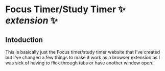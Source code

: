 # Focus Timer/Study Timer ✨ *___extension___* ✨  
## Intoduction  
This is basically just the Focus timer/study timer website that I've created but I've changed a few things to make it work as a browser extension as I was sick of having to flick through tabs or have another window open. 
